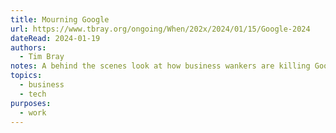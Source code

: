 ```yaml
---
title: Mourning Google
url: https://www.tbray.org/ongoing/When/202x/2024/01/15/Google-2024
dateRead: 2024-01-19
authors:
  - Tim Bray
notes: A behind the scenes look at how business wankers are killing Google.
topics:
  - business
  - tech
purposes:
  - work
---
```

